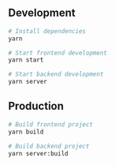 ## Development

```bash
# Install dependencies
yarn

# Start frontend development
yarn start

# Start backend development
yarn server
```

## Production

```bash
# Build frontend project
yarn build

# Build backend project
yarn server:build
```
